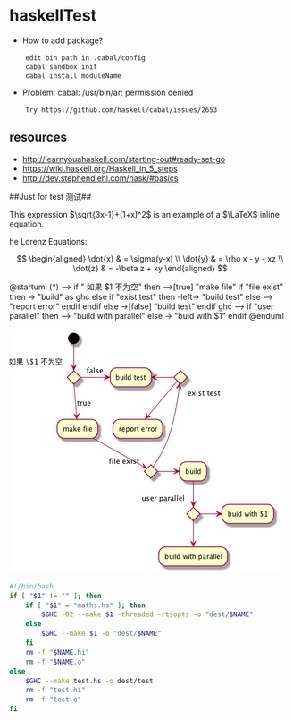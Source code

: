 # haskellTest

* How to add package?
```
    edit bin path in .cabal/config
    cabal sandbox init
    cabal install moduleName
```

* Problem: cabal: /usr/bin/ar: permission denied
```
    Try https://github.com/haskell/cabal/issues/2653
```
## resources
* http://learnyouahaskell.com/starting-out#ready-set-go
* https://wiki.haskell.org/Haskell_in_5_steps
* http://dev.stephendiehl.com/hask/#basics

##Just for test 测试##

This expression $\sqrt{3x-1}+(1+x)^2$ is an example of a $\LaTeX$ inline equation.

he Lorenz Equations:

$$
\begin{aligned}
\dot{x} & = \sigma(y-x) \\
\dot{y} & = \rho x - y - xz \\
\dot{z} & = -\beta z + xy
\end{aligned}
$$


@startuml
(*) --> if "   如果 \$1 不为空" then
  -->[true] "make file"
  if "file exist" then
    -> "build" as ghc
  else
    if "exist test" then
      -left-> "build test"
    else
      --> "report error"
    endif
  endif
else
  ->[false] "build test"
endif
ghc --> if "user parallel" then
  --> "build with parallel"
else
  -> "buid with $1"
endif
@enduml

![Image](./README-erSKvR.png)


```bash
#!/bin/bash
if [ "$1" != "" ]; then
    if [ "$1" = "maths.hs" ]; then
        $GHC -O2 --make $1 -threaded -rtsopts -o "dest/$NAME"
    else
        $GHC --make $1 -o "dest/$NAME"
    fi
    rm -f "$NAME.hi"
    rm -f "$NAME.o"
else
    $GHC --make test.hs -o dest/test
    rm -f "test.hi"
    rm -f "test.o"
fi
```
